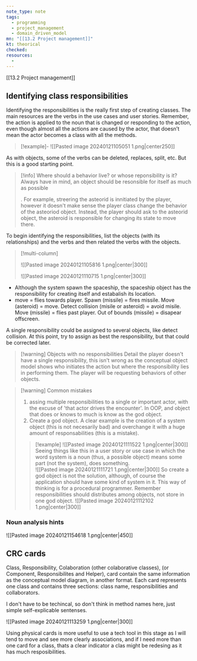 ```yaml
---
note_type: note
tags:
  - programming
  - project_management
  - domain_driven_model
mn: "[[13.2 Project management]]"
kt: theorical
checked: 
resources:
  -
---
```

[[13.2 Project management]]
## Identifying class responsibilities
Identifying the responsibilities is the really first step of creating classes. The main resources are the verbs in the use cases and user stories. Remember, the action is applied to the noun that is changed or responding to the action, even though almost all the actions are caused by the actor, that doesn’t mean the actor becomes a class with all the methods. 

>[!example]-
>![[Pasted image 20240121105051 1.png|center250]]

As with objects, some of the verbs can be deleted, replaces, split, etc. But this is a good starting point. 

>[!info] Where should a behavior live? or whose reponsibility is it?
>Always have in mind, an object should be resonsible for itself as much as possible
>
>. For example, streering the asteorid  is innitiated by the player, however it doesn't make sense the player class change the behavior of the asteoriod object. Instead, the player should ask to the asteorid object, the asteroid is responsible for changing its state to move there.   

To begin identifying the responsibilities, list the objects (with its relationships) and the verbs and then related the verbs with the objects.

>[!multi-column]
>
>![[Pasted image 20240121105816 1.png|center|300]]
>
>![[Pasted image 20240121110715 1.png|center|300]]

- Although the system spawn the spaceship, the spaceship object has the responsibility for creating itself and estabalish its location. 
- move = flies towards player. Spawn (missile) = fires missile. Move (asteroid) = move. Detect collision (misile or asteroid) = avoid misile. Move (missile) = flies past player. Out of bounds (missile) = disapear offscreen. 

A single responsibility could be assigned to several objects, like detect collision. At this point, try to assign as best the responsibility, but that could be corrected later. 

>[!warning] Objects with no responsibilities
>Detail the player doesn't have a single responsibility, this isn't wrong as the conceptual object model shows who initiates the action but where the responsibility lies in performing them. The player will be requesting behaviors of other objects. 

>[!warning] Common mistakes
>1. assing multiple responsibilities to a single or important actor, with the excuse of 'that actor drives the encounter'. In OOP, and object that does or knows to much is know as the god object. 
>2. Create a god object. A clear example is the creation of a system object (this is not necesarily bad) and overchange it with a huge amount of responsabilities (this is a mistake).
>>[!example]
>>![[Pasted image 20240121111522 1.png|center|300]]
>>Seeing things like this in a user story or use case in which the word system is a noun (thus, a possible object) means some part (not the system), does something.  
>>![[Pasted image 20240121111721 1.png|center|300]]
>>So create a god object is not the solution, although, of course the application should have some kind of system in it. This way of thinking is for a procedural programmer. Remember responsibilities should distributes among objects, not store in one god object.
>>![[Pasted image 20240121112102 1.png|center|300]]

### Noun analysis hints
![[Pasted image 20240121154618 1.png|center|450]]

## CRC cards
Class, Responsibility, Colaboration (other colaborative classes), (or Component, Responsibilites and Helper), card contain the same information as the conceptual model diagram, in another format. Each card represents one class and contains three sections: class name, responsibilities and collaborators. 

I don't have to be techincal, so don't think in method names here, just simple self-explicable sentenses. 

![[Pasted image 20240121113259 1.png|center|300]]

Using physical cards is more useful to use a tech tool in this stage as I will tend to move and see more clearly associations, and if I need more than one card for a class, thats a clear indicator a clas might be redesing as it has much resposibilities. 